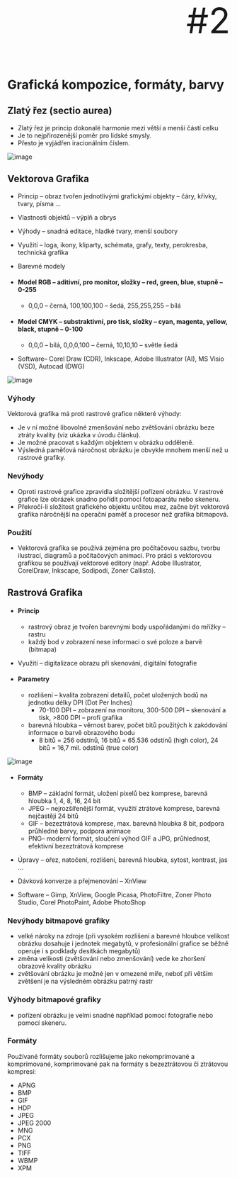 <p align="right" style="font-size: 80px;">#2</p>

# Grafická kompozice, formáty, barvy

## Zlatý řez (sectio aurea)
- Zlatý řez je princip dokonalé harmonie mezi větší a menší částí celku
- Je to nejpřirozenější poměr pro lidské smysly.
- Přesto je vyjádřen iracionálním číslem. 

![image](https://user-images.githubusercontent.com/66387359/152177071-c1f50dcc-563a-406c-b35f-0751184ab8ff.png)

## Vektorova Grafika 
- Princip – obraz tvořen jednotlivými grafickými objekty – čáry, křivky, tvary, písma …
- Vlastnosti objektů – výplň a obrys
- Výhody – snadná editace, hladké tvary, menší soubory
- Využití – loga, ikony, kliparty, schémata, grafy, texty, perokresba, technická grafika
- Barevné modely

- #### Model RGB – aditivní, pro monitor, složky – red, green, blue, stupně – 0-255
    - 0,0,0 – černá, 100,100,100 – šedá, 255,255,255 – bílá
       
- #### Model CMYK – substraktivní, pro tisk, složky – cyan, magenta, yellow, black, stupně – 0-100
    - 0,0,0 – bílá, 0,0,0,100 – černá, 10,10,10 – světle šedá
      
- Software– Corel Draw (CDR), Inkscape, Adobe Illustrator (AI), MS Visio (VSD), Autocad (DWG)

![image](https://user-images.githubusercontent.com/66387359/152178206-8c38c275-773e-431a-9070-6114d601c4c5.png)

### Výhody 
Vektorová grafika má proti rastrové grafice některé výhody:

- Je v ní možné libovolné zmenšování nebo zvětšování obrázku beze ztráty kvality (viz ukázka v úvodu článku).
- Je možné pracovat s každým objektem v obrázku odděleně.
- Výsledná paměťová náročnost obrázku je obvykle mnohem menší než u rastrové grafiky.

### Nevýhody
- Oproti rastrové grafice zpravidla složitější pořízení obrázku. V rastrové grafice lze obrázek snadno pořídit pomocí fotoaparátu nebo skeneru.
- Překročí-li složitost grafického objektu určitou mez, začne být vektorová grafika náročnější na operační paměť a procesor než grafika bitmapová.

### Použití
- Vektorová grafika se používá zejména pro počítačovou sazbu, tvorbu ilustrací, diagramů a počítačových animací. Pro práci s vektorovou grafikou se používají vektorové editory (např. Adobe Illustrator, CorelDraw, Inkscape, Sodipodi, Zoner Callisto).

## Rastrová Grafika 
- #### Princip
    - rastrový obraz je tvořen barevnými body uspořádanými do mřížky – rastru
    - každý bod v zobrazení nese informaci o své poloze a barvě (bitmapa)
    
- Využití – digitalizace obrazu při skenování, digitální fotografie

- #### Parametry
    - rozlišení – kvalita zobrazení detailů, počet uložených bodů na jednotku délky DPI (Dot Per Inches)
        - 70-100 DPI – zobrazení na monitoru, 300-500 DPI – skenování a tisk, >800 DPI – profi grafika
    - barevná hloubka – věrnost barev, počet bitů použitých k zakódování informace o barvě obrazového bodu
        - 8 bitů = 256 odstínů, 16 bitů = 65.536 odstínů (high color), 24 bitů = 16,7 mil. odstínů (true color)

![image](https://user-images.githubusercontent.com/66387359/152179206-39c609c3-bcda-4318-9aca-12545e1594cc.png)
        
- #### Formáty
    - BMP – základní formát, uložení pixelů bez komprese, barevná hloubka 1, 4, 8, 16, 24 bit
    - JPEG – nejrozšířenější formát, využití ztrátové komprese, barevná nejčastěji 24 bitů
    - GIF – bezeztrátová komprese, max. barevná hloubka 8 bit, podpora průhledné barvy, podpora animace
    - PNG– moderní formát, sloučení výhod GIF a JPG, průhlednost, efektivní bezeztrátová komprese

- Úpravy – ořez, natočení, rozlišení, barevná hloubka, sytost, kontrast, jas …
- Dávková konverze a přejmenování – XnView
- Software – Gimp, XnView, Google Picasa, PhotoFiltre, Zoner Photo Studio, Corel PhotoPaint, Adobe PhotoShop

### Nevýhody bitmapové grafiky
- velké nároky na zdroje (při vysokém rozlišení a barevné hloubce velikost obrázku dosahuje i jednotek megabytů, v profesionální grafice se běžně operuje i s podklady  desítkách megabytů)
- změna velikosti (zvětšování nebo zmenšování) vede ke zhoršení obrazové kvality obrázku
- zvětšování obrázku je možné jen v omezené míře, neboť při větším zvětšení je na výsledném obrázku patrný rastr

### Výhody bitmapové grafiky
- pořízení obrázku je velmi snadné například pomocí fotografie nebo pomocí skeneru.

### Formáty
Používané formáty souborů rozlišujeme jako nekomprimované a komprimované, komprimované pak na formáty s bezeztrátovou či ztrátovou kompresí:

- APNG
- BMP
- GIF
- HDP
- JPEG
- JPEG 2000
- MNG
- PCX
- PNG
- TIFF
- WBMP
- XPM

